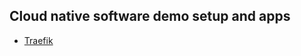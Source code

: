 ## Cloud native software demo setup and apps

- [Traefik](https://blog.yongweilun.me/traefik-in-actions-the-cloud-native-edge-router)
